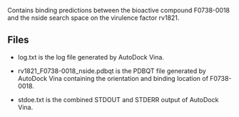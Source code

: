 Contains binding predictions between the bioactive compound F0738-0018 and the nside search space on the virulence factor rv1821.

## Files

- log.txt is the log file generated by AutoDock Vina.

- rv1821_F0738-0018_nside.pdbqt is the PDBQT file generated by AutoDock Vina containing the orientation and binding location of F0738-0018.

- stdoe.txt is the combined STDOUT and STDERR output of AutoDock Vina.

